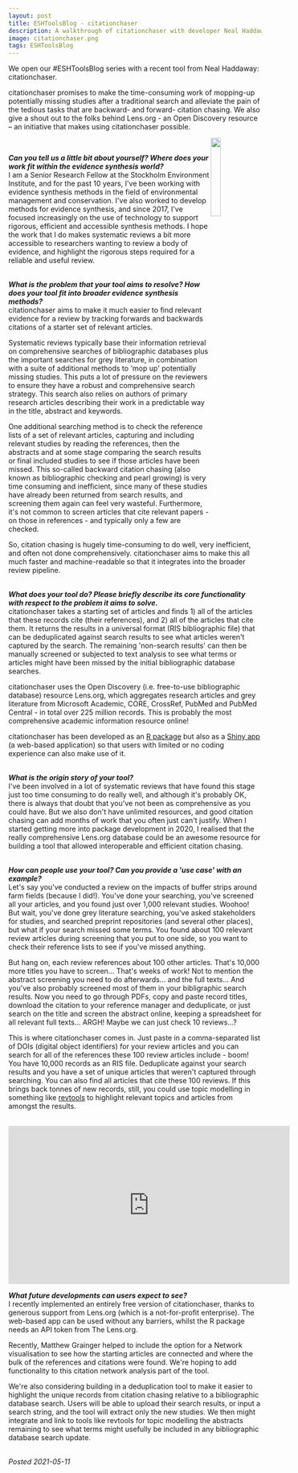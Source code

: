 ```yaml
---
layout: post
title: ESHToolsBlog - citationchaser
description: A walkthrough of citationchaser with developer Neal Haddaway
image: citationchaser.png
tags: ESHToolsBlog
---
```

<div class="clearfix">
We open our #ESHToolsBlog series with a recent tool from Neal Haddaway: citationchaser.  

citationchaser promises to make the time-consuming work of mopping-up potentially missing studies after a traditional search and alleviate the pain of the tedious tasks that are backward- and forward- citation chasing. We also give a shout out to the folks behind Lens.org - an Open Discovery resource – an initiative that makes using citationchaser possible.  
</div>
<img src="https://github.com/nealhaddaway/citationchaser/blob/master/inst/extdata/citationchaser.png?raw=true" align="right" width="20%"/>
<br>

<b><em>Can you tell us a little bit about yourself? Where does your work fit within the evidence synthesis world?</em></b>  
I am a Senior Research Fellow at the Stockholm Environment Institute, and for the past 10 years, I've been working with evidence synthesis methods in the field of environmental management and conservation. I've also worked to develop methods for evidence synthesis, and since 2017, I've focused increasingly on the use of technology to support rigorous, efficient and accessible synthesis methods. I hope the work that I do makes systematic reviews a bit more accessible to researchers wanting to review a body of evidence, and highlight the rigorous steps required for a reliable and useful review.  
<br>  

<b><em>What is the problem that your tool aims to resolve? How does your tool fit into broader evidence synthesis methods?</em></b>  
citationchaser aims to make it much easier to find relevant evidence for a review by tracking forwards and backwards citations of a starter set of relevant articles.  

Systematic reviews typically base their information retrieval on comprehensive searches of bibliographic databases plus the important searches for grey literature, in combination with a suite of additional methods to 'mop up' potentially missing studies. This puts a lot of pressure on the reviewers to ensure they have a robust and comprehensive search strategy. This search also relies on authors of primary research articles describing their work in a predictable way in the title, abstract and keywords.  

One additional searching method is to check the reference lists of a set of relevant articles, capturing and including relevant studies by reading the references, then the abstracts and at some stage comparing the search results or final included studies to see if those articles have been missed. This so-called backward citation chasing (also known as bibliographic checking and pearl growing) is very time consuming and inefficient, since many of these studies have already been returned from search results, and screening them again can feel very wasteful. Furthermore, it's not common to screen articles that cite relevant papers - on those in references - and typically only a few are checked.  

So, citation chasing is hugely time-consuming to do well, very inefficient, and often not done comprehensively. citationchaser aims to make this all much faster and machine-readable so that it integrates into the broader review pipeline.  
<br>  

<b><em>What does your tool do? Please briefly describe its core functionality with respect to the problem it aims to solve.</em></b>  
citationchaser takes a starting set of articles and finds 1) all of the articles that these records cite (their references), and 2) all of the articles that cite them. It returns the results in a universal format (RIS bibliographic file) that can be deduplicated against search results to see what articles weren't captured by the search. The remaining 'non-search results' can then be manually screened or subjected to text analysis to see what terms or articles might have been missed by the initial bibliographic database searches.  

citationchaser uses the Open Discovery (i.e. free-to-use bibliographic database) resource Lens.org, which aggregates research articles and grey literature from Microsoft Academic, CORE, CrossRef, PubMed and PubMed Central - in total over 225 million records. This is probably the most comprehensive academic information resource online!  

citationchaser has been developed as an <a href="https://github.com/ESHackathon/citationchaser/" target="_blank">R package</a> but also as a <a href="https://estech.shinyapps.io/citationchaser/" target="_blank">Shiny app</a> (a web-based application) so that users with limited or no coding experience can also make use of it.  
<br>  

<b><em>What is the origin story of your tool?</em></b>  
I've been involved in a lot of systematic reviews that have found this stage just too time consuming to do really well, and although it's probably OK, there is always that doubt that you've not been as comprehensive as you could have. But we also don't have unlimited resources, and good citation chasing can add months of work that you often just can't justify. When I started getting more into package development in 2020, I realised that the really comprehensive Lens.org database could be an awesome resource for building a tool that allowed interoperable and efficient citation chasing.  
<br>  

<b><em>How can people use your tool? Can you provide a 'use case' with an example?</em></b>  
Let's say you've conducted a review on the impacts of buffer strips around farm fields (because I did!). You've done your searching, you've screened all your articles, and you found just over 1,000 relevant studies. Woohoo! But wait, you've done grey literature searching, you've asked stakeholders for studies, and searched preprint repositories (and several other places), but what if your search missed some terms. You found about 100 relevant review articles during screening that you put to one side, so you want to check their reference lists to see if you've missed anything.  

But hang on, each review references about 100 other articles. That's 10,000 more titles you have to screen... That's weeks of work! Not to mention the abstract screening you need to do afterwards... and the full texts... And you've also probably screened most of them in your bibligraphic search results. Now you need to go through PDFs, copy and paste record titles, download the citation to your reference manager and deduplicate, or just search on the title and screen the abstract online, keeping a spreadsheet for all relevant full texts... ARGH! Maybe we can just check 10 reviews...?  

This is where citationchaser comes in. Just paste in a comma-separated list of DOIs (digital object identifiers) for your review articles and you can search for all of the references these 100 review articles include - boom! You have 10,000 records as an RIS file. Deduplicate against your search results and you have a set of unique articles that weren't captured through searching. You can also find all articles that cite these 100 reviews. If this brings back tonnes of new records, still, you could use topic modelling in something like <a href="https://revtools.net/" target="_blank">revtools</a> to highlight relevant topics and articles from amongst the results.  
<br>  

<iframe width="560" height="315" src="https://www.youtube.com/embed/U6BidWppZ8A" title="YouTube video player" frameborder="0" allow="accelerometer; autoplay; clipboard-write; encrypted-media; gyroscope; picture-in-picture" allowfullscreen></iframe>  
<br>  

<b><em>What future developments can users expect to see?</em></b>  
I recently implemented an entirely free version of citationchaser, thanks to generous support from Lens.org (which is a not-for-profit enterprise). The web-based app can be used without any barriers, whilst the R package needs an API token from The Lens.org.  

Recently, Matthew Grainger helped to include the option for a Network visualisation to see how the starting articles are connected and where the bulk of the references and citations were found. We're hoping to add functionality to this citation network analysis part of the tool.  

We're also considering building in a deduplication tool to make it easier to highlight the unique records from citation chasing relative to a bibliographic database search. Users will be able to upload their search results, or input a search string, and the tool will extract only the new studies. We then might integrate and link to tools like revtools for topic modelling the abstracts remaining to see what terms might usefully be included in any bibliographic database search update.  
<br>  

<em>Posted 2021-05-11</em>